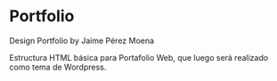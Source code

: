 Portfolio
=========

Design Portfolio by Jaime Pérez Moena

Estructura HTML básica para Portafolio Web, que luego será realizado como tema de Wordpress.

